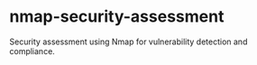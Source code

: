 # nmap-security-assessment
Security assessment using Nmap for vulnerability detection and compliance.
